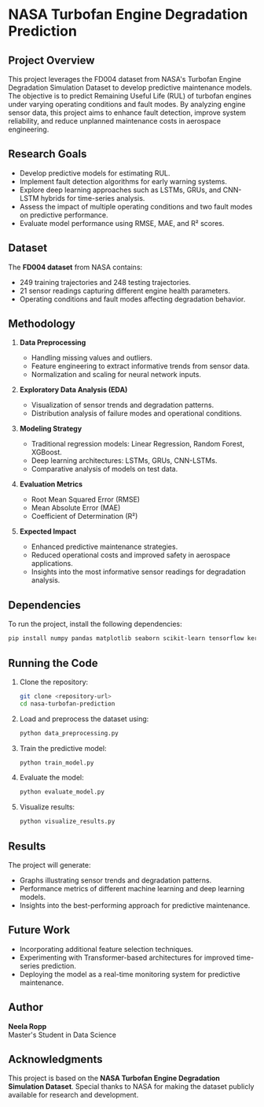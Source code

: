 # NASA Turbofan Engine Degradation Prediction

## Project Overview
This project leverages the FD004 dataset from NASA's Turbofan Engine Degradation Simulation Dataset to develop predictive maintenance models. The objective is to predict Remaining Useful Life (RUL) of turbofan engines under varying operating conditions and fault modes. By analyzing engine sensor data, this project aims to enhance fault detection, improve system reliability, and reduce unplanned maintenance costs in aerospace engineering.

## Research Goals
- Develop predictive models for estimating RUL.
- Implement fault detection algorithms for early warning systems.
- Explore deep learning approaches such as LSTMs, GRUs, and CNN-LSTM hybrids for time-series analysis.
- Assess the impact of multiple operating conditions and two fault modes on predictive performance.
- Evaluate model performance using RMSE, MAE, and R² scores.

## Dataset
The **FD004 dataset** from NASA contains:
- 249 training trajectories and 248 testing trajectories.
- 21 sensor readings capturing different engine health parameters.
- Operating conditions and fault modes affecting degradation behavior.

## Methodology
1. **Data Preprocessing**
   - Handling missing values and outliers.
   - Feature engineering to extract informative trends from sensor data.
   - Normalization and scaling for neural network inputs.
   
2. **Exploratory Data Analysis (EDA)**
   - Visualization of sensor trends and degradation patterns.
   - Distribution analysis of failure modes and operational conditions.
   
3. **Modeling Strategy**
   - Traditional regression models: Linear Regression, Random Forest, XGBoost.
   - Deep learning architectures: LSTMs, GRUs, CNN-LSTMs.
   - Comparative analysis of models on test data.
   
4. **Evaluation Metrics**
   - Root Mean Squared Error (RMSE)
   - Mean Absolute Error (MAE)
   - Coefficient of Determination (R²)
   
5. **Expected Impact**
   - Enhanced predictive maintenance strategies.
   - Reduced operational costs and improved safety in aerospace applications.
   - Insights into the most informative sensor readings for degradation analysis.

## Dependencies
To run the project, install the following dependencies:
```bash
pip install numpy pandas matplotlib seaborn scikit-learn tensorflow keras
```

## Running the Code
1. Clone the repository:
   ```bash
   git clone <repository-url>
   cd nasa-turbofan-prediction
   ```
2. Load and preprocess the dataset using:
   ```bash
   python data_preprocessing.py
   ```
3. Train the predictive model:
   ```bash
   python train_model.py
   ```
4. Evaluate the model:
   ```bash
   python evaluate_model.py
   ```
5. Visualize results:
   ```bash
   python visualize_results.py
   ```

## Results
The project will generate:
- Graphs illustrating sensor trends and degradation patterns.
- Performance metrics of different machine learning and deep learning models.
- Insights into the best-performing approach for predictive maintenance.

## Future Work
- Incorporating additional feature selection techniques.
- Experimenting with Transformer-based architectures for improved time-series prediction.
- Deploying the model as a real-time monitoring system for predictive maintenance.

## Author
**Neela Ropp**  
Master's Student in Data Science  

## Acknowledgments
This project is based on the **NASA Turbofan Engine Degradation Simulation Dataset**. Special thanks to NASA for making the dataset publicly available for research and development.
